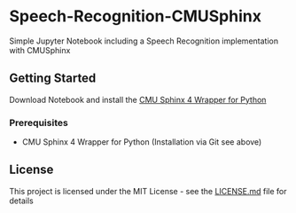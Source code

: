 # Speech-Recognition-CMUSphinx
Simple Jupyter Notebook including a Speech Recognition implementation with CMUSphinx

## Getting Started

Download Notebook and install the [CMU Sphinx 4 Wrapper for Python](https://github.com/kelvinguu/simple-speech-recognition)

### Prerequisites

- CMU Sphinx 4 Wrapper for Python (Installation via Git see above)

## License

This project is licensed under the MIT License - see the [LICENSE.md](LICENSE.md) file for details
